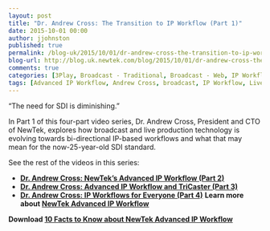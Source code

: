 ```yaml
---
layout: post
title: "Dr. Andrew Cross: The Transition to IP Workflow (Part 1)"
date: 2015-10-01 00:00
author: jjohnston
published: true
permalink: /blog-uk/2015/10/01/dr-andrew-cross-the-transition-to-ip-workflow-part-1/
blog-url: http://blog.uk.newtek.com/blog/2015/10/01/dr-andrew-cross-the-transition-to-ip-workflow-part-1/
comments: true
categories: [3Play, Broadcast - Traditional, Broadcast - Web, IP Workflow, Live Production Tips, NewTek Developer Network, Popular Stories, TriCaster]
tags: [Advanced IP Workflow, Andrew Cross, broadcast, IP Workflow, Live Production]
---
```

“The need for SDI is diminishing.”

In Part 1 of this four-part video series, Dr. Andrew Cross, President and CTO of NewTek, explores how broadcast and live production technology is evolving towards bi-directional IP-based workflows and what that may mean for the now-25-year-old SDI standard.



See the rest of the videos in this series:


*   **<a href="http://blog.newtek.com/dr-andrew-cross-newteks-advanced-ip-workflow-part-2/" target="_blank">Dr. Andrew Cross: NewTek’s Advanced IP Workflow (Part 2)</a>**
*   **<a href="http://blog.newtek.com/dr-andrew-cross-advanced-ip-workflow-and-tricaster-part-3/" target="_blank">Dr. Andrew Cross: Advanced IP Workflow and TriCaster (Part 3)</a>**
*   **<a href="http://blog.newtek.com/dr-andrew-cross-ip-workflows-for-everyone-part-4/" target="_blank">Dr. Andrew Cross: IP Workflows for Everyone (Part 4)</a>**
**Learn more about <a href="http://www.newtek.com/solutions/advanced-ip-workflow.html" target="_blank">NewTek Advanced IP Workflow</a>**

**Download <a href="http://new.tk/3u" target="_blank">10 Facts to Know about NewTek Advanced IP Workflow</a>**
